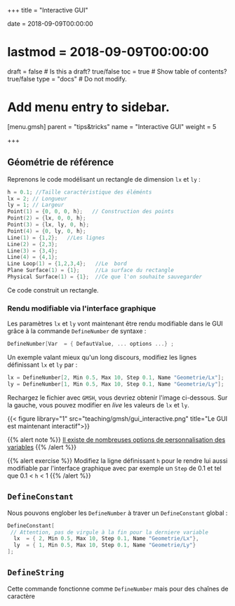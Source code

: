 +++
title = "Interactive GUI"

date = 2018-09-09T00:00:00
# lastmod = 2018-09-09T00:00:00

draft = false  # Is this a draft? true/false
toc = true  # Show table of contents? true/false
type = "docs"  # Do not modify.

# Add menu entry to sidebar.
[menu.gmsh]
  parent = "tips&tricks"
  name = "Interactive GUI"
  weight = 5


+++

## Géométrie de référence

Reprenons le code modélisant un rectangle de dimension `lx` et `ly` :

```c++
h = 0.1; //Taille caractéristique des éléménts
lx = 2; // Longueur
ly = 1; // Largeur
Point(1) = {0, 0, 0, h};   // Construction des points
Point(2) = {lx, 0, 0, h};
Point(3) = {lx, ly, 0, h};
Point(4) = {0, ly, 0, h};
Line(1) = {1,2};   //Les lignes
Line(2) = {2,3};
Line(3) = {3,4};
Line(4) = {4,1};
Line Loop(1) = {1,2,3,4};   //Le  bord
Plane Surface(1) = {1};     //La surface du rectangle
Physical Surface(1) = {1};  //Ce que l'on souhaite sauvegarder
```

Ce code construit un rectangle.

### Rendu modifiable via l'interface graphique

Les paramètres `lx` et `ly` vont maintenant être rendu modifiable dans le GUI grâce à la commande `DefineNumber` de syntaxe :
```c++
DefineNumber[Var  = { DefautValue, ... options ...} ;
```
Un exemple valant mieux qu'un long discours, modifiez les lignes définissant `lx` et `ly` par :
```c++
lx = DefineNumber[2, Min 0.5, Max 10, Step 0.1, Name "Geometrie/Lx"];
ly = DefineNumber[1, Min 0.5, Max 10, Step 0.1, Name "Geometrie/Ly"];
```
Rechargez le fichier avec `GMSH`, vous devriez obtenir l'image ci-dessous. Sur la gauche, vous pouvez modifier en *live* les valeurs de `lx` et `ly`.


{{< figure library="1" src="teaching/gmsh/gui_interactive.png" title="Le GUI est maintenant interactif">}}



{{% alert note %}}
[Il existe de nombreuses options de personnalisation des variables](https://gitlab.onelab.info/doc/tutorials/wikis/ONELAB-syntax-for-Gmsh-and-GetDP)
{{% /alert %}}

{{% alert exercise %}}
Modifiez la ligne définissant `h` pour le rendre lui aussi modifiable par l'interface graphique avec par exemple un `Step` de 0.1 et tel que 0.1 < `h` < 1
{{% /alert %}}


## `DefineConstant`

Nous pouvons englober les `DefineNumber` à traver un `DefineConstant` global :
```c++
DefineConstant[
 // Attention, pas de virgule à la fin pour la derniere variable
  lx  = { 2, Min 0.5, Max 10, Step 0.1, Name "Geometrie/Lx"},
  ly  = { 1, Min 0.5, Max 10, Step 0.1, Name "Geometrie/Ly"}
];
```

## `DefineString`

Cette commande fonctionne comme `DefineNumber` mais pour des chaînes de caractère
